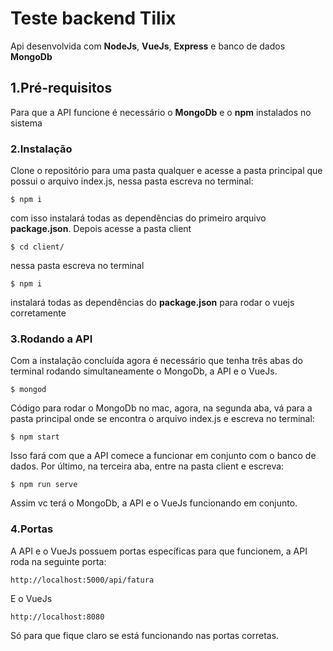 # Teste backend Tilix

Api desenvolvida com **NodeJs**, **VueJs**, **Express** e banco de dados **MongoDb**

## 1.Pré-requisitos

Para que a API funcione é necessário o **MongoDb** e o **npm** instalados no sistema

### 2.Instalação

Clone o repositório para uma pasta qualquer e acesse a pasta principal que possui o arquivo index.js, nessa pasta escreva no terminal:

```
$ npm i
```
com isso instalará todas as dependências do primeiro arquivo **package.json**. Depois acesse a pasta client
```
$ cd client/
```
nessa pasta escreva no terminal
```
$ npm i
```
instalará todas as dependências do **package.json** para rodar o vuejs corretamente

### 3.Rodando a API

Com a instalação concluída agora é necessário que tenha três abas do terminal rodando simultaneamente o MongoDb, a API e o VueJs.
```
$ mongod
```
Código para rodar o MongoDb no mac, agora, na segunda aba, vá para a pasta principal onde se encontra o arquivo index.js e escreva no terminal:
```
$ npm start
```
Isso fará com que a API comece a funcionar em conjunto com o banco de dados. Por último, na terceira aba, entre na pasta client e escreva:
```
$ npm run serve
```
Assim vc terá o MongoDb, a API e o VueJs funcionando em conjunto.

### 4.Portas
A API e o VueJs possuem portas específicas para que funcionem, a API roda na seguinte porta:
```
http://localhost:5000/api/fatura
```
E o VueJs
```
http://localhost:8080
```
Só para que fique claro se está funcionando nas portas corretas.
